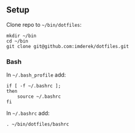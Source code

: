 ## Setup

Clone repo to `~/bin/dotfiles`:

```
mkdir ~/bin
cd ~/bin
git clone git@github.com:imderek/dotfiles.git
```

### Bash

In ```~/.bash_profile``` add:

```
if [ -f ~/.bashrc ];
then
    source ~/.bashrc
fi
```

In ```~/.bashrc``` add:

```
. ~/bin/dotfiles/bashrc
```
